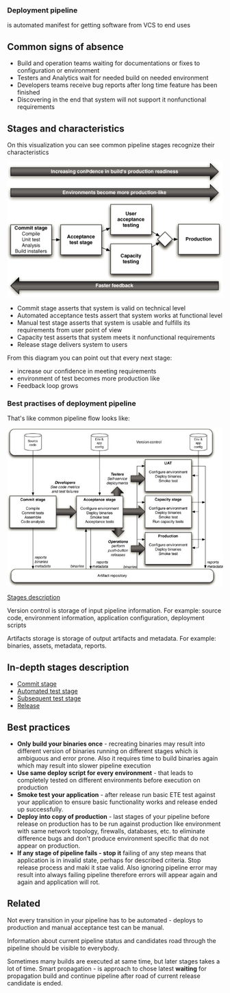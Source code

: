 ### Deployment pipeline
is automated manifest for getting software from VCS to end uses

## Common signs of absence

* Build and operation teams waiting for documentations or fixes to configuration or environment
* Testers and Analytics wait for needed build on needed environment
* Developers teams receive bug reports after long time feature has been finished 
* Discovering in the end that system will not support it nonfunctional requirements

## Stages and characteristics

On this visualization you can see common pipeline stages recognize their characteristics

![pipeline-stages](pipeline-stages.jpeg)

* Commit stage asserts that system is valid on technical level
* Automated acceptance tests assert that system works at functional level
* Manual test stage asserts that system is usable and fulfills its requirements from user point of view
* Capacity test asserts that system meets it nonfunctional requirements
* Release stage delivers system to users

From this diagram you can point out that every next stage:

* increase our confidence in meeting requirements
* environment of test becomes more production like
* Feedback loop grows

### Best practises of deployment pipeline

That's like common pipeline flow looks like:

![pipeline-flow](pipeline-flow.jpeg)

[Stages description](index.md)

Version control is storage of input pipeline information.
For example: source code, environment information, application configuration, deployment scripts

Artifacts storage is storage of output artifacts and metadata.
For example: binaries, assets, metadata, reports.
 
## In-depth stages description

* [Commit stage](commit_stage.md)
* [Automated test stage](automated_test_stage.md)
* [Subsequent test stage](subsequent_test_stage.md)
* [Release](release.md)

## Best practices
* **Only build your binaries once** - recreating binaries may result into different version of binaries running on 
different stages which is ambiguous and error prone. Also it requires time to build binaries again which may result 
into slower pipeline execution
* **Use same deploy script for every environment** - that leads to completely tested on different environments before 
execution on production
* **Smoke test your application** - after release run basic ETE test against your application to ensure basic 
functionality works and release ended up successfully.
* **Deploy into copy of production** - last stages of your pipeline before release on production has to be run 
against production like environment with same network topology, firewalls, databases, etc. to eliminate difference bugs 
and don't produce environment specific that do not appear on production.
* **If any stage of pipeline fails - stop it** failing of any step means that application is in invalid state, 
perhaps for described criteria. Stop release process and maki it stae valid. Also ignoring pipeline error may result 
into always failing pipeline therefore errors will appear again and again and application will rot.
 
## Related

Not every transition in your pipeline has to be automated - deploys to production and manual acceptance test can be 
manual.

Information about current pipeline status and candidates road through the pipeline should be visible to everybody.

Sometimes many builds are executed at same time, but later stages takes a lot of time.
Smart propagation - is approach to chose latest **waiting** for propagation build and continue pipeline after road of
current release candidate is ended.